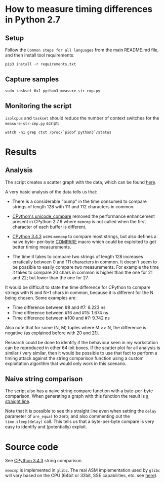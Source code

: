 # How to measure timing differences in Python 2.7

## Setup

Follow the `Common steps for all languages` from the main README.md file,
and then install tool requirements:

```
pip3 install -r requirements.txt
```

## Capture samples

```
sudo taskset 0x1 python3 measure-str-cmp.py
```

## Monitoring the script

`isolcpus` and `taskset` should reduce the number of context switches for
the `measure-str-cmp.py` script:

```
watch -n1 grep ctxt /proc/`pidof python3`/status
```

# Results
 
## Analysis

The script creates a scatter graph with the data, which can be found
[here](https://plot.ly/~andres.riancho/19.embed).

A very basic analysis of the data tells us that:

  * There is a considerable "bump" in the time consumed to compare strings
   of length 128 with 111 and 112 characters in common.
 
  * [CPython's unicode_compare](https://hg.python.org/cpython/file/c4a86fe52006/Objects/unicodeobject.c#l10633)
   removed the performance enhancement present in CPython 2.7.6 where
   `memcmp` is not called when the first character of each buffer is
   different.

 * [CPython 3.4.3](https://hg.python.org/cpython/file/c4a86fe52006/Objects/unicodeobject.c#l10668)
   uses `memcmp` to compare most strings, but also defines a naive byte-
   per-byte [COMPARE](https://hg.python.org/cpython/file/c4a86fe52006/Objects/unicodeobject.c#l10635)
   macro which could be exploited to get better timing measurements.
  
  * The time it takes to compare two strings of length 128 increases erratically
   between 0 and 111 characters in common. It doesn't seem to be possible
   to easily compare two measurements. For example the time it takes to
   compare 20 chars in common is higher than the one for 21 and 22;
   but lower than the one for 27.

It would be difficult to state the time difference for CPython to compare
strings with N and N+1 chars in common, because it is different for the N
being chosen. Some examples are:

 * Time difference between #8 and #7: 6.223 ns
 * Time difference between #16 and #15: 1.674 ns
 * Time difference between #100 and #7: 9.742 ns

Also note that for some (N, M) tuples where M >> N, the difference is
negative (as explained before with 20 and 21).

Research could be done to identify if the behaviour seen in my workstation
can be reproduced in other 64-bit boxes. If the scatter plot for all analysis
is similar / very similar, then it would be possible to use that fact to
perform a timing attack against the string comparison function using a
custom exploitation algorithm that would only work in this scenario.

## Naive string comparison

The script also has a naive string compare function with a byte-per-byte
comparison. When generating a graph with this function the result is
[a straight line](https://plot.ly/~andres.riancho/21.embed).

Note that it is possible to see this straight line even when setting
the `delay` parameter of `are_equal` to zero; and also commenting out
the `time.sleep(delay)` call. This tells us that a byte-per-byte compare
is very easy to identify and (potentially) exploit.

# Source code

See [CPython 3.4.3](https://hg.python.org/cpython/file/c4a86fe52006/Objects/unicodeobject.c#l10633)
string comparison.

`memcmp` is implemented in `glibc`. The real ASM implementation
used by `glibc` will vary based on the CPU (64bit or 32bit, SSE
capabilities, etc. see [here](https://github.com/kraj/glibc/tree/master/sysdeps/x86_64/multiarch)).

